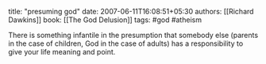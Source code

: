 
title: "presuming god"
date: 2007-06-11T16:08:51+05:30
authors: [[Richard Dawkins]]
book: [[The God Delusion]]
tags: #god #atheism

There is something infantile in the presumption that somebody else (parents in the case of children, God in the case of adults) has a responsibility to give your life meaning and point.